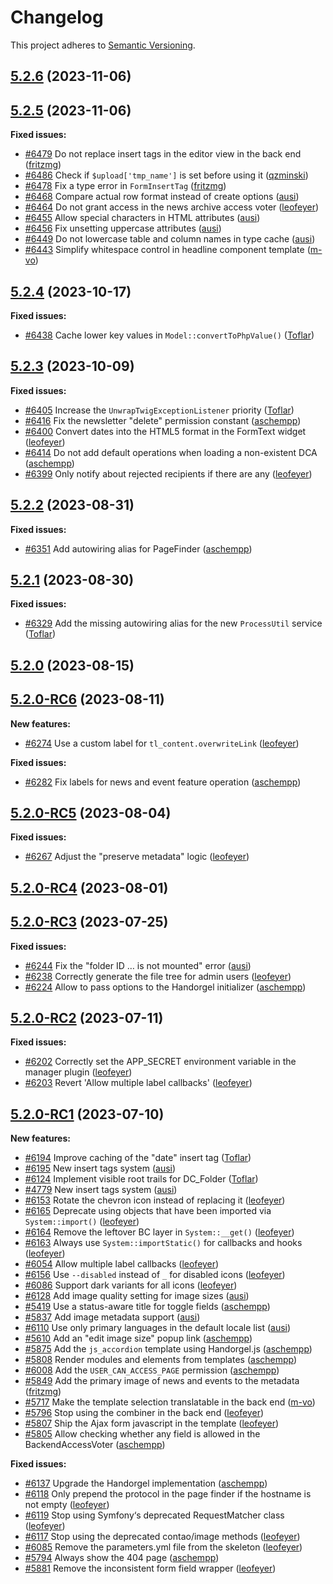 # Changelog

This project adheres to [Semantic Versioning].

## [5.2.6] (2023-11-06)

## [5.2.5] (2023-11-06)

**Fixed issues:**

- [#6479] Do not replace insert tags in the editor view in the back end ([fritzmg])
- [#6486] Check if `$upload['tmp_name']` is set before using it ([qzminski])
- [#6478] Fix a type error in `FormInsertTag` ([fritzmg])
- [#6468] Compare actual row format instead of create options ([ausi])
- [#6464] Do not grant access in the news archive access voter ([leofeyer])
- [#6455] Allow special characters in HTML attributes ([ausi])
- [#6456] Fix unsetting uppercase attributes ([ausi])
- [#6449] Do not lowercase table and column names in type cache ([ausi])
- [#6443] Simplify whitespace control in headline component template ([m-vo])

## [5.2.4] (2023-10-17)

**Fixed issues:**

- [#6438] Cache lower key values in `Model::convertToPhpValue()` ([Toflar])

## [5.2.3] (2023-10-09)

**Fixed issues:**

- [#6405] Increase the `UnwrapTwigExceptionListener` priority ([Toflar])
- [#6416] Fix the newsletter "delete" permission constant ([aschempp])
- [#6400] Convert dates into the HTML5 format in the FormText widget ([leofeyer])
- [#6414] Do not add default operations when loading a non-existent DCA ([aschempp])
- [#6399] Only notify about rejected recipients if there are any ([leofeyer])

## [5.2.2] (2023-08-31)

**Fixed issues:**

- [#6351] Add autowiring alias for PageFinder ([aschempp])

## [5.2.1] (2023-08-30)

**Fixed issues:**

- [#6329] Add the missing autowiring alias for the new `ProcessUtil` service ([Toflar])

## [5.2.0] (2023-08-15)

## [5.2.0-RC6] (2023-08-11)

**New features:**

- [#6274] Use a custom label for `tl_content.overwriteLink` ([leofeyer])

**Fixed issues:**

- [#6282] Fix labels for news and event feature operation ([aschempp])

## [5.2.0-RC5] (2023-08-04)

**Fixed issues:**

- [#6267] Adjust the "preserve metadata" logic ([leofeyer])

## [5.2.0-RC4] (2023-08-01)

## [5.2.0-RC3] (2023-07-25)

**Fixed issues:**

- [#6244] Fix the "folder ID … is not mounted" error ([ausi])
- [#6238] Correctly generate the file tree for admin users ([leofeyer])
- [#6224] Allow to pass options to the Handorgel initializer ([aschempp])

## [5.2.0-RC2] (2023-07-11)

**Fixed issues:**

- [#6202] Correctly set the APP_SECRET environment variable in the manager plugin ([leofeyer])
- [#6203] Revert 'Allow multiple label callbacks' ([leofeyer])

## [5.2.0-RC1] (2023-07-10)

**New features:**

- [#6194] Improve caching of the "date" insert tag ([Toflar])
- [#6195] New insert tags system ([ausi])
- [#6124] Implement visible root trails for DC_Folder ([Toflar])
- [#4779] New insert tags system ([ausi])
- [#6153] Rotate the chevron icon instead of replacing it ([leofeyer])
- [#6165] Deprecate using objects that have been imported via `System::import()` ([leofeyer])
- [#6164] Remove the leftover BC layer in `System::__get()` ([leofeyer])
- [#6163] Always use `System::importStatic()` for callbacks and hooks ([leofeyer])
- [#6054] Allow multiple label callbacks ([leofeyer])
- [#6156] Use `--disabled` instead of `_` for disabled icons ([leofeyer])
- [#6086] Support dark variants for all icons ([leofeyer])
- [#6128] Add image quality setting for image sizes ([ausi])
- [#5419] Use a status-aware title for toggle fields ([aschempp])
- [#5837] Add image metadata support ([ausi])
- [#6110] Use only primary languages in the default locale list ([ausi])
- [#5610] Add an "edit image size" popup link ([aschempp])
- [#5875] Add the `js_accordion` template using Handorgel.js ([aschempp])
- [#5808] Render modules and elements from templates ([aschempp])
- [#6008] Add the `USER_CAN_ACCESS_PAGE` permission ([aschempp])
- [#5849] Add the primary image of news and events to the metadata ([fritzmg])
- [#5717] Make the template selection translatable in the back end ([m-vo])
- [#5796] Stop using the combiner in the back end ([leofeyer])
- [#5807] Ship the Ajax form javascript in the template ([leofeyer])
- [#5805] Allow checking whether any field is allowed in the BackendAccessVoter ([aschempp])

**Fixed issues:**

- [#6137] Upgrade the Handorgel implementation ([aschempp])
- [#6118] Only prepend the protocol in the page finder if the hostname is not empty ([leofeyer])
- [#6119] Stop using Symfony‘s deprecated RequestMatcher class ([leofeyer])
- [#6117] Stop using the deprecated contao/image methods ([leofeyer])
- [#6085] Remove the parameters.yml file from the skeleton ([leofeyer])
- [#5794] Always show the 404 page ([aschempp])
- [#5881] Remove the inconsistent form field wrapper ([leofeyer])

[Semantic Versioning]: https://semver.org/spec/v2.0.0.html
[5.2.6]: https://github.com/contao/contao/releases/tag/5.2.6
[5.2.5]: https://github.com/contao/contao/releases/tag/5.2.5
[5.2.4]: https://github.com/contao/contao/releases/tag/5.2.4
[5.2.3]: https://github.com/contao/contao/releases/tag/5.2.3
[5.2.2]: https://github.com/contao/contao/releases/tag/5.2.2
[5.2.1]: https://github.com/contao/contao/releases/tag/5.2.1
[5.2.0]: https://github.com/contao/contao/releases/tag/5.2.0
[5.2.0-RC6]: https://github.com/contao/contao/releases/tag/5.2.0-RC6
[5.2.0-RC5]: https://github.com/contao/contao/releases/tag/5.2.0-RC5
[5.2.0-RC4]: https://github.com/contao/contao/releases/tag/5.2.0-RC4
[5.2.0-RC3]: https://github.com/contao/contao/releases/tag/5.2.0-RC3
[5.2.0-RC2]: https://github.com/contao/contao/releases/tag/5.2.0-RC2
[5.2.0-RC1]: https://github.com/contao/contao/releases/tag/5.2.0-RC1
[aschempp]: https://github.com/aschempp
[ausi]: https://github.com/ausi
[fritzmg]: https://github.com/fritzmg
[leofeyer]: https://github.com/leofeyer
[m-vo]: https://github.com/m-vo
[qzminski]: https://github.com/qzminski
[Toflar]: https://github.com/Toflar
[#4779]: https://github.com/contao/contao/pull/4779
[#5419]: https://github.com/contao/contao/pull/5419
[#5610]: https://github.com/contao/contao/pull/5610
[#5717]: https://github.com/contao/contao/pull/5717
[#5794]: https://github.com/contao/contao/pull/5794
[#5796]: https://github.com/contao/contao/pull/5796
[#5805]: https://github.com/contao/contao/pull/5805
[#5807]: https://github.com/contao/contao/pull/5807
[#5808]: https://github.com/contao/contao/pull/5808
[#5837]: https://github.com/contao/contao/pull/5837
[#5849]: https://github.com/contao/contao/pull/5849
[#5875]: https://github.com/contao/contao/pull/5875
[#5881]: https://github.com/contao/contao/pull/5881
[#6008]: https://github.com/contao/contao/pull/6008
[#6054]: https://github.com/contao/contao/pull/6054
[#6085]: https://github.com/contao/contao/pull/6085
[#6086]: https://github.com/contao/contao/pull/6086
[#6110]: https://github.com/contao/contao/pull/6110
[#6117]: https://github.com/contao/contao/pull/6117
[#6118]: https://github.com/contao/contao/pull/6118
[#6119]: https://github.com/contao/contao/pull/6119
[#6124]: https://github.com/contao/contao/pull/6124
[#6128]: https://github.com/contao/contao/pull/6128
[#6137]: https://github.com/contao/contao/pull/6137
[#6153]: https://github.com/contao/contao/pull/6153
[#6156]: https://github.com/contao/contao/pull/6156
[#6163]: https://github.com/contao/contao/pull/6163
[#6164]: https://github.com/contao/contao/pull/6164
[#6165]: https://github.com/contao/contao/pull/6165
[#6194]: https://github.com/contao/contao/pull/6194
[#6195]: https://github.com/contao/contao/pull/6195
[#6202]: https://github.com/contao/contao/pull/6202
[#6203]: https://github.com/contao/contao/pull/6203
[#6224]: https://github.com/contao/contao/pull/6224
[#6238]: https://github.com/contao/contao/pull/6238
[#6244]: https://github.com/contao/contao/pull/6244
[#6267]: https://github.com/contao/contao/pull/6267
[#6274]: https://github.com/contao/contao/pull/6274
[#6282]: https://github.com/contao/contao/pull/6282
[#6329]: https://github.com/contao/contao/pull/6329
[#6351]: https://github.com/contao/contao/pull/6351
[#6399]: https://github.com/contao/contao/pull/6399
[#6400]: https://github.com/contao/contao/pull/6400
[#6405]: https://github.com/contao/contao/pull/6405
[#6414]: https://github.com/contao/contao/pull/6414
[#6416]: https://github.com/contao/contao/pull/6416
[#6438]: https://github.com/contao/contao/pull/6438
[#6443]: https://github.com/contao/contao/pull/6443
[#6449]: https://github.com/contao/contao/pull/6449
[#6455]: https://github.com/contao/contao/pull/6455
[#6456]: https://github.com/contao/contao/pull/6456
[#6464]: https://github.com/contao/contao/pull/6464
[#6468]: https://github.com/contao/contao/pull/6468
[#6478]: https://github.com/contao/contao/pull/6478
[#6479]: https://github.com/contao/contao/pull/6479
[#6486]: https://github.com/contao/contao/pull/6486
